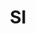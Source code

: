 ---
published:  false
post_id:    2018-SI
title:      SI
date_start: 2018-08-15
date_end:   2018-08-17
cover_idx:  0
cover_meta: Mt. Triglav, Slovenia
images:
  - ext:    02.jpg
    width:  2400
    height: 1920
    meta:   Mt. Triglav, Slovenia
  - ext:    00.jpg
    width:  2400
    height: 1802
    meta:   Mt. Triglav, Slovenia
  - ext:    03.jpg
    width:  2400
    height: 3200
    meta:   Mt. Triglav, Slovenia
tags:
  - Europe
---